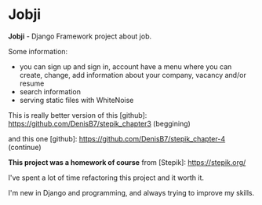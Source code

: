 # 								Jobji

**Jobji** - Django Framework project about job.

Some information:
- you can sign up and sign in, account have a menu where you can create, change, add information about your company, vacancy and/or resume
- search information
- serving static files with WhiteNoise

This is really better version of this [github]: https://github.com/DenisB7/stepik_chapter3 (beggining)

and this one [github]: https://github.com/DenisB7/stepik_chapter-4 (continue)

**This project was a homework of course** from [Stepik]: https://stepik.org/


I've spent a lot of time refactoring this project and it worth it.

I'm new in Django and programming, and always trying to improve my skills.
